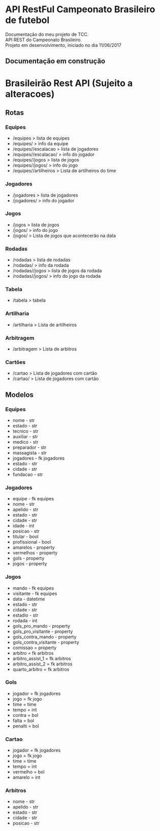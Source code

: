 <h1>API RestFul Campeonato Brasileiro de futebol</h1>
Documentação do meu projeto de TCC. <br>
API REST do Campeonato Brasileiro. <br>
Projeto em desenvolvimento, iniciado no dia 11/06/2017 <br>

<h2>Documentação em construção</h2>

Brasileirão Rest API (Sujeito a alteracoes)
=========================

Rotas
-----

### Equipes ###
- /equipes > lista de equipes
- /equipes/<equipe> > info da equipe
- /equipes/<equipe>/escalacao > lista de jogadores
- /equipes/<equipe>/escalacao/<jogador> > info do jogador
- /equipes/<equipe>/jogos > lista de jogos
- /equipes/<equipe>/jogos/<jogo> > info do jogo
- /equipes/<equipe>/artilheiros > Lista de artilheiros do time

### Jogadores ###
- /jogadores > lista de jogadores
- /jogadores/<jogador> > info do jogador

### Jogos ###
- /jogos > lista de jogos
- /jogos/<jogo> > info do jogo
- /jogos/<data> > Lista de jogos que acontecerão na data

### Rodadas ###
- /rodadas > lista de rodadas
- /rodadas/<rodada> > info da rodada
- /rodadas/<rodada>/jogos > lista de jogos da rodada
- /rodadas/<rodada>/jogos/<jogo> > info do jogo da rodada

### Tabela ###
- /tabela > tabela

### Artilharia ###
- /artilharia > Lista de artilheiros

### Arbitragem ###
- /arbitragem > Lista de arbitros

### Cartões ###
- /cartao > Lista de jogadores com cartão
- /cartao/<jogador> > Lista de jogadores com cartão


Modelos
-------

### Equipes
* nome - str
* estado - str
* tecnico - str
* auxiliar - str
* medico - str
* preparador - str
* massagista - str
* jogadores - fk jogadores
* estado - str
* cidade - str
* fundacao - str

### Jogadores
* equipe - fk equipes
* nome - str
* apelido - str
* estado - str
* cidade - str
* idade - int
* posicao - str
* titular - bool
* profissional - bool
* amarelos - property
* vermelhos - property
* gols - property
* jogos - property

### Jogos
* mando - fk equipes
* visitante - fk equipes
* data - datetime
* estado - str
* cidade - str
* estadio - str
* rodada - int
* gols_pro_mando - property
* gols_pro_visitante - property
* gols_contra_mando - property
* gols_contra_visitante - property
* comissao = property
* arbitro = fk arbitros
* arbitro_assist_1 = fk arbitros
* arbitro_assist_2 = fk arbitros
* quarto_arbitro = fk arbitros

### Gols
* jogador = fk jogadores
* jogo = fk jogo
* time = time
* tempo = int
* contra = bol
* falta = bol
* penalti = bol

### Cartao
* jogador = fk jogadores
* jogo = fk jogo
* time = time
* tempo = int
* vermelho = bol
* amarelo = int

### Arbitros
* nome - str
* apelido - str
* estado - str
* cidade - str
* posicao - str
